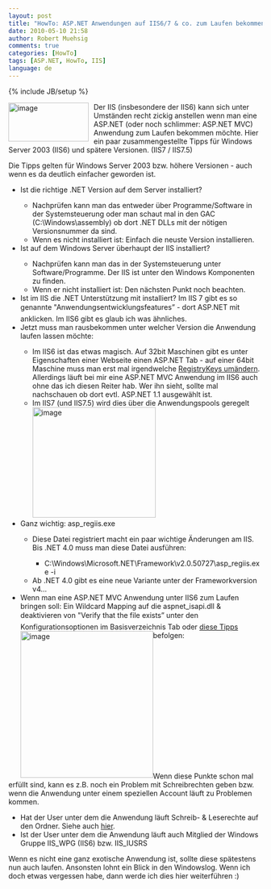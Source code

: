 ```yaml
---
layout: post
title: "HowTo: ASP.NET Anwendungen auf IIS6/7 & co. zum Laufen bekommen"
date: 2010-05-10 21:58
author: Robert Muehsig
comments: true
categories: [HowTo]
tags: [ASP.NET, HowTo, IIS]
language: de
---
```

{% include JB/setup %}
<p><a href="{{BASE_PATH}}/assets/wp-images-de/image968.png"><img style="border-bottom: 0px; border-left: 0px; margin: 0px 10px 0px 0px; display: inline; border-top: 0px; border-right: 0px" title="image" border="0" alt="image" align="left" src="{{BASE_PATH}}/assets/wp-images-de/image_thumb153.png" width="159" height="77" /></a>Der IIS (insbesondere der IIS6) kann sich unter Umständen recht zickig anstellen wenn man eine ASP.NET (oder noch schlimmer: ASP.NET MVC) Anwendung zum Laufen bekommen möchte. Hier ein paar zusammengestellte Tipps für Windows Server 2003 (IIS6) und spätere Versionen. (IIS7 / IIS7.5)</p>  <p></p>  <p>Die Tipps gelten für Windows Server 2003 bzw. höhere Versionen - auch wenn es da deutlich einfacher geworden ist.</p>  <ul>   <li>Ist die richtige .NET Version auf dem Server installiert?</li>    <ul>     <li>Nachprüfen kann man das entweder über Programme/Software in der Systemsteuerung oder man schaut mal in den GAC (C:\Windows\assembly) ob dort .NET DLLs mit der nötigen Versionsnummer da sind.</li>      <li>Wenn es nicht installiert ist: Einfach die neuste Version installieren.</li>   </ul>    <li>Ist auf dem Windows Server überhaupt der IIS installiert?</li>    <ul>     <li>Nachprüfen kann man das in der Systemsteuerung unter Software/Programme. Der IIS ist unter den Windows Komponenten zu finden.</li>      <li>Wenn er nicht installiert ist: Den nächsten Punkt noch beachten.</li>   </ul>    <li>Ist im IIS die .NET Unterstützung mit installiert? Im IIS 7 gibt es so genannte "Anwendungsentwicklungsfeatures” - dort ASP.NET mit anklicken. Im IIS6 gibt es glaub ich was ähnliches.</li>    <li>Jetzt muss man rausbekommen unter welcher Version die Anwendung laufen lassen möchte:</li>    <ul>     <li>Im IIS6 ist das etwas magisch. Auf 32bit Maschinen gibt es unter Eigenschaften einer Webseite einen ASP.NET Tab - auf einer 64bit Maschine muss man erst mal irgendwelche <a href="http://weblogs.asp.net/plip/archive/2006/05/25/Where_2700_s-the-ASP.NET-Tab-in-IIS_3F00_-It_2700_s-Missing_2100_-I_2700_ve-installed-.NET-2.0-_2E002E002E00_.aspx">RegistryKeys umändern</a>. Allerdings läuft bei mir eine ASP.NET MVC Anwendung im IIS6 auch ohne das ich diesen Reiter hab. Wer ihn sieht, sollte mal nachschauen ob dort evtl. ASP.NET 1.1 ausgewählt ist.</li>      <li>Im IIS7 (und IIS7.5) wird dies über die Anwendungspools geregelt<a href="{{BASE_PATH}}/assets/wp-images-de/image969.png"><img style="border-bottom: 0px; border-left: 0px; display: inline; border-top: 0px; border-right: 0px" title="image" border="0" alt="image" src="{{BASE_PATH}}/assets/wp-images-de/image_thumb154.png" width="244" height="219" /></a> </li>   </ul>    <li>Ganz wichtig: asp_regiis.exe</li>    <ul>     <li>Diese Datei registriert macht ein paar wichtige Änderungen am IIS. Bis .NET 4.0 muss man diese Datei ausführen:</li>      <ul>       <li>C:\Windows\Microsoft.NET\Framework\v2.0.50727\asp_regiis.exe -i</li>     </ul>      <li>Ab .NET 4.0 gibt es eine neue Variante unter der Frameworkversion v4... </li>   </ul>    <li>Wenn man eine ASP.NET MVC Anwendung unter IIS6 zum Laufen bringen soll: Ein Wildcard Mapping auf die aspnet_isapi.dll &amp; deaktivieren von "Verify that the file exists” unter den Konfigurationsoptionen im Basisverzeichnis Tab oder <a href="http://blog.stevensanderson.com/2008/07/04/options-for-deploying-aspnet-mvc-to-iis-6/">diese Tipps</a> befolgen: <a href="{{BASE_PATH}}/assets/wp-images-de/image970.png"><img style="border-bottom: 0px; border-left: 0px; display: inline; margin-left: 0px; border-top: 0px; margin-right: 0px; border-right: 0px" title="image" border="0" alt="image" align="left" src="{{BASE_PATH}}/assets/wp-images-de/image_thumb155.png" width="263" height="291" /></a> </li> </ul>  <p></p>  <p>&#160;</p>  <p>&#160;</p>  <p>&#160;</p>  <p>&#160;</p>  <p>&#160;</p>  <p>&#160;</p>  <p>&#160;</p>  <p>&#160;</p>  <p>Wenn diese Punkte schon mal erfüllt sind, kann es z.B. noch ein Problem mit Schreibrechten geben bzw. wenn die Anwendung unter einem speziellen Account läuft zu Problemen kommen.</p>  <ul>   <li>Hat der User unter dem die Anwendung läuft Schreib- &amp; Leserechte auf den Ordner. Siehe auch <a href="{{BASE_PATH}}/2010/04/29/iis6-fix/">hier</a>.</li>    <li>Ist der User unter dem die Anwendung läuft auch Mitglied der Windows Gruppe IIS_WPG (IIS6) bzw. IIS_IUSRS</li> </ul>  <p>Wenn es nicht eine ganz exotische Anwendung ist, sollte diese spätestens nun auch laufen. Ansonsten lohnt ein Blick in den Windowslog. Wenn ich doch etwas vergessen habe, dann werde ich dies hier weiterführen :)</p>
